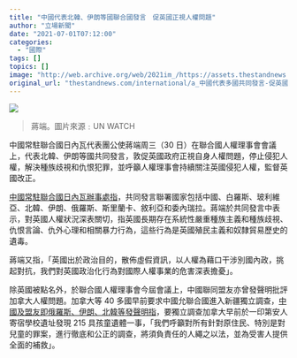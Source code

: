 ```yaml
---
title: "中國代表北韓、伊朗等國聯合國發言　促英國正視人權問題"
author: "立場新聞"
date: "2021-07-01T07:12:00"
categories:
  - "國際"
tags: []
topics: []
image: "http://web.archive.org/web/2021im_/https://assets.thestandnews.com/media/resized/1200x0/photos/29853664172_792281264f_c_PV0kE.jpg"
original_url: "thestandnews.com/international/a_中國代表多國共同發言-促英國正視自身人權問題"
---
```

![](http://web.archive.org/web/2021im_/https://assets.thestandnews.com/media/resized/1200x0/photos/29853664172_792281264f_c_PV0kE.jpg)

> 蔣端。圖片來源﹕UN WATCH

中國常駐聯合國日內瓦代表團公使蔣端周三（30 日）在聯合國人權理事會會議上，代表北韓、伊朗等國共同發言，敦促英國政府正視自身人權問題，停止侵犯人權，解決種族歧視和仇恨犯罪，並呼籲人權理事會持續關注英國侵犯人權，監督英國改正。

[中國常駐聯合國日內瓦辦事處指](http://web.archive.org/web/20210704154032/http://www.china-un.ch/chn/dbdt/t1888557.htm)，共同發言聯署國家包括中國、白羅斯、玻利維亞、北韓、伊朗、俄羅斯、斯里蘭卡、敘利亞和委內瑞拉。蔣端於共同發言中表示，對英國人權狀況深表關切，指英國長期存在系統性嚴重種族主義和種族歧視、仇恨言論、仇外心理和相關暴力行為，這些行為是英國殖民主義和奴隸貿易歷史的遺毒。

蔣端又指，「英國出於政治目的，散佈虛假資訊，以人權為藉口干涉別國內政，挑起對抗，我們對英國政治化行為對國際人權事業的危害深表擔憂」。

除英國被點名外，於聯合國人權理事會今屆會議上，中國聯同盟友亦曾發聲明批評加拿大人權問題。加拿大等 40 多國早前要求中國允聯合國進入新疆獨立調查，[中國及盟友即俄羅斯、伊朗、北韓等發聲明指](../../international/%E5%8A%A0%E6%8B%BF%E5%A4%A7%E7%B1%B2%E7%8D%A8%E7%AB%8B%E8%AA%BF%E6%9F%A5%E6%96%B0%E7%96%86%E4%BA%BA%E6%AC%8A%E7%88%AD%E8%AD%B0-%E4%B8%AD%E5%9C%8B%E5%8F%8D%E7%B1%B2%E8%AA%BF%E6%9F%A5%E5%8A%A0%E5%9C%8B%E5%8E%9F%E4%BD%8F%E6%B0%91%E5%AD%B8%E6%A0%A1%E7%99%BC%E7%8F%BE%E5%AD%A9%E7%AB%A5%E9%81%BA%E9%AB%94)，要獨立調查加拿大早前於一印第安人寄宿學校遺址發現 215 具孩童遺體一事，「我們呼籲對所有針對原住民、特別是對兒童的罪案，進行徹底和公正的調查，將須負責任的人繩之以法，並為受害人提供全面的補救」。